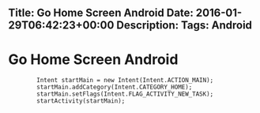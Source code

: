 Title: Go Home Screen Android
Date: 2016-01-29T06:42:23+00:00
Description: 
Tags: Android
---
# Go Home Screen Android

```
		Intent startMain = new Intent(Intent.ACTION_MAIN);
        startMain.addCategory(Intent.CATEGORY_HOME);
        startMain.setFlags(Intent.FLAG_ACTIVITY_NEW_TASK);
        startActivity(startMain);
```